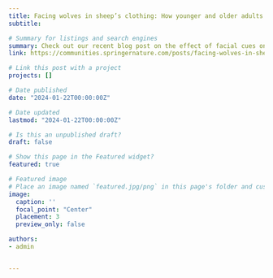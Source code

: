 ```yaml
---
title: Facing wolves in sheep’s clothing: How younger and older adults differ in trust-related decision-making and learning
subtitle:

# Summary for listings and search engines
summary: Check out our recent blog post on the effect of facial cues on trust decisions between younger and older adults!
link: https://communities.springernature.com/posts/facing-wolves-in-sheep-s-clothing-how-younger-and-older-adults-differ-in-trust-related-decision-making-and-learning

# Link this post with a project
projects: []

# Date published
date: "2024-01-22T00:00:00Z"

# Date updated
lastmod: "2024-01-22T00:00:00Z"

# Is this an unpublished draft?
draft: false

# Show this page in the Featured widget?
featured: true

# Featured image
# Place an image named `featured.jpg/png` in this page's folder and customize its options here.
image:
  caption: ''
  focal_point: "Center"
  placement: 3
  preview_only: false

authors:
- admin


---
```

